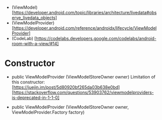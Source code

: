 # 
- (ViewModel)[https://developer.android.com/topic/libraries/architecture/livedata#observe_livedata_objects]
- (ViewModelProvider) [https://developer.android.com/reference/androidx/lifecycle/ViewModelProvider]
- (CodeLab) [https://codelabs.developers.google.com/codelabs/android-room-with-a-view/#14]

# Constructor
- public ViewModelProvider (ViewModelStoreOwner owner)
Limitation of this constructor:  
[https://juejin.im/post/5d80920bf265da03b638e0bd]  
[https://stackoverflow.com/questions/53903762/viewmodelproviders-is-deprecated-in-1-1-0]    

- public ViewModelProvider (ViewModelStoreOwner owner, ViewModelProvider.Factory factory)
